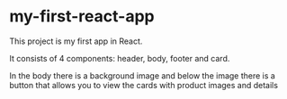 # my-first-react-app

This project is my first app in React. 

It consists of 4 components: header, body, footer and card.

In the body there is a background image and below the image there is a button that allows you to view the cards with product images and details
